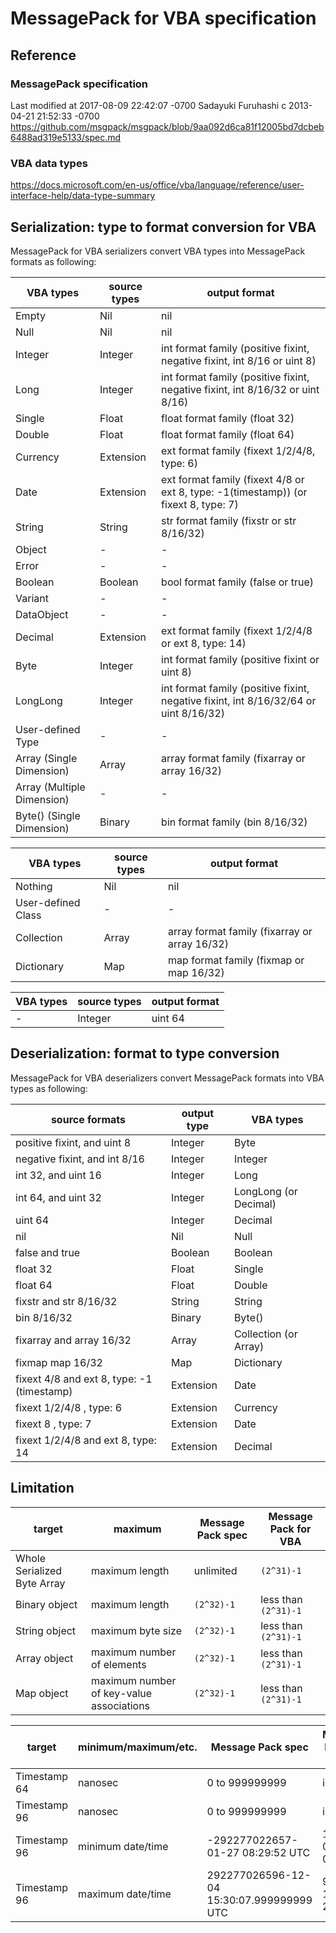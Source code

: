 # MessagePack for VBA specification

## Reference

### MessagePack specification

Last modified at 2017-08-09 22:42:07 -0700
Sadayuki Furuhashi c 2013-04-21 21:52:33 -0700
https://github.com/msgpack/msgpack/blob/9aa092d6ca81f12005bd7dcbeb6488ad319e5133/spec.md

### VBA data types

https://docs.microsoft.com/en-us/office/vba/language/reference/user-interface-help/data-type-summary

## Serialization: type to format conversion for VBA

MessagePack for VBA serializers convert VBA types into MessagePack formats as following:

VBA types                  | source types | output format
-------------------------- | ------------ | ------------------------------------------------------------------------------------
Empty                      | Nil          | nil
Null                       | Nil          | nil
Integer                    | Integer      | int format family (positive fixint, negative fixint, int 8/16 or uint 8)
Long                       | Integer      | int format family (positive fixint, negative fixint, int 8/16/32 or uint 8/16)
Single                     | Float        | float format family (float 32)
Double                     | Float        | float format family (float 64)
Currency                   | Extension    | ext format family (fixext 1/2/4/8, type: 6)
Date                       | Extension    | ext format family (fixext 4/8 or ext 8, type: -1(timestamp)) (or fixext 8, type: 7)
String                     | String       | str format family (fixstr or str 8/16/32)
Object                     | -            | -
Error                      | -            | -
Boolean                    | Boolean      | bool format family (false or true)
Variant                    | -            | -
DataObject                 | -            | -
Decimal                    | Extension    | ext format family (fixext 1/2/4/8 or ext 8, type: 14)
Byte                       | Integer      | int format family (positive fixint or uint 8)
LongLong                   | Integer      | int format family (positive fixint, negative fixint, int 8/16/32/64 or uint 8/16/32)
User-defined Type          | -            | -
Array (Single Dimension)   | Array        | array format family (fixarray or array 16/32)
Array (Multiple Dimension) | -            | -
Byte() (Single Dimension)  | Binary       | bin format family (bin 8/16/32)

VBA types                  | source types | output format
-------------------------- | ------------ | ------------------------------------------------------------------------------------
Nothing                    | Nil          | nil
User-defined Class         | -            | -
Collection                 | Array        | array format family (fixarray or array 16/32)
Dictionary                 | Map          | map format family (fixmap or map 16/32)

VBA types                  | source types | output format
-------------------------- | ------------ | ------------------------------------------------------------------------------------
-                          | Integer      | uint 64

## Deserialization: format to type conversion

MessagePack for VBA deserializers convert MessagePack formats into VBA types as following:

source formats                                 | output type | VBA types
---------------------------------------------- | ----------- | ---------------------
positive fixint, and uint 8                    | Integer     | Byte
negative fixint, and int 8/16                  | Integer     | Integer
int 32, and uint 16                            | Integer     | Long
int 64, and uint 32                            | Integer     | LongLong (or Decimal)
uint 64                                        | Integer     | Decimal
nil                                            | Nil         | Null
false and true                                 | Boolean     | Boolean
float 32                                       | Float       | Single
float 64                                       | Float       | Double
fixstr and str 8/16/32                         | String      | String
bin 8/16/32                                    | Binary      | Byte()
fixarray and array 16/32                       | Array       | Collection (or Array)
fixmap map 16/32                               | Map         | Dictionary
fixext     4/8 and ext 8, type: -1 (timestamp) | Extension   | Date
fixext 1/2/4/8          , type:  6             | Extension   | Currency
fixext       8          , type:  7             | Extension   | Date
fixext 1/2/4/8 and ext 8, type: 14             | Extension   | Decimal

## Limitation

target                      | maximum                                  | Message Pack spec | Message Pack for VBA
--------------------------- | ---------------------------------------- | ----------------- | --------------------
Whole Serialized Byte Array | maximum length                           | unlimited         | `(2^31)-1`
Binary object               | maximum length                           | `(2^32)-1`        | less than `(2^31)-1`
String object               | maximum byte size                        | `(2^32)-1`        | less than `(2^31)-1`
Array object                | maximum number of elements               | `(2^32)-1`        | less than `(2^31)-1`
Map object                  | maximum number of key-value associations | `(2^32)-1`        | less than `(2^31)-1`

target                      | minimum/maximum/etc. | Message Pack spec                         | Message Pack for VBA
--------------------------- | -------------------- | ----------------------------------------- | --------------------
Timestamp 64                | nanosec              | 0 to 999999999                            | ignored
Timestamp 96                | nanosec              | 0 to 999999999                            | ignored
Timestamp 96                | minimum date/time    | -292277022657-01-27 08:29:52 UTC          | 100-01-01 00:00:00
Timestamp 96                | maximum date/time    | 292277026596-12-04 15:30:07.999999999 UTC | 9999-12-31 23:59:59

